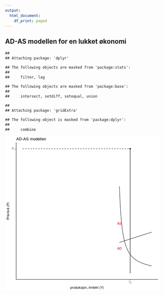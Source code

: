 ```yaml
---
output:
  html_document:
    df_print: paged
---
```



## AD-AS modellen for en lukket økonomi


```
## 
## Attaching package: 'dplyr'
```

```
## The following objects are masked from 'package:stats':
## 
##     filter, lag
```

```
## The following objects are masked from 'package:base':
## 
##     intersect, setdiff, setequal, union
```

```
## 
## Attaching package: 'gridExtra'
```

```
## The following object is masked from 'package:dplyr':
## 
##     combine
```

![plot of chunk unnamed-chunk-1](figure/unnamed-chunk-1-1.png)

